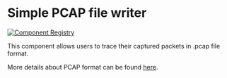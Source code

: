 # Simple PCAP file writer

[![Component Registry](https://components.espressif.com/components/espressif/pcap/badge.svg)](https://components.espressif.com/components/espressif/pcap)

This component allows users to trace their captured packets in .pcap file format.

More details about PCAP format can be found [here](https://wiki.wireshark.org/Development/LibpcapFileFormat).
